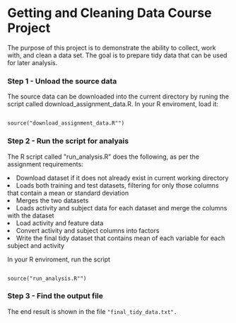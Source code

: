 # Getting and Cleaning Data Course Project

<p>The purpose of this project is to demonstrate the ability to collect, work with, and clean a data set. The goal is to prepare tidy data that can be used for later analysis.</p>

### Step 1 - Unload the source data

The source data can be downloaded into the current directory by runing the script called download_assignment_data.R. In your R enviroment, load it:

<pre><code>
source("download_assignment_data.R"")
</code></pre>

### Step 2 - Run the script for analyais

The R script called "run_analysis.R" does the following, as per the assignment requirements:

<li>Download dataset if it does not already exist in current working directory</li>
<li>Loads both training and test datasets, filtering for only those columns that contain a mean or standard deviation</li>
<li>Merges the two datasets</li>
<li>Loads activity and subject data for each dataset and merge the columns with the dataset</li>
<li>Load activity and feature data</li>
<li>Convert activity and subject columns into factors</li>
<li>Write the final tidy dataset that contains mean of each variable for each subject and activity</li>
<p> </p>
<p>In your R enviroment, run the script</p>

<pre><code>
source("run_analysis.R"")
</code></pre>

### Step 3 - Find the output file

<p>The end result is shown in the file <code>"final_tidy_data.txt".</code>
</p>

